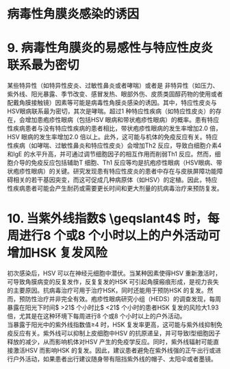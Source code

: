 # 病毒性角膜炎感染的诱因  
# 9. 病毒性角膜炎的易感性与特应性皮炎联系最为密切  
某些特异性（如特异性皮炎、过敏性鼻炎或者哮喘）或者是 非特异性（如压力、紫外线、阳光暴露、季节改变、感冒发热、眼部外伤、皮质类固醇药物的使用或者配戴角膜接触镜）因素等可能是病毒性角膜炎感染的诱因。其中，特应性皮炎与HSV眼病联系最为密切，其次是哮喘。超过1 种特应性疾病（如特应性皮炎）的存在，会增加患疱疹性眼病（包括HSV 眼病和带状疱疹性眼病）的概率。患有特应性疾病患者与没有特应性疾病的患者相比，带状疱疹性眼病的发生率增加2.0 倍，HSV 眼病的发生率增加2.0 倍以上。此外，这可能与机体的免疫反应有关。特应性疾病（如哮喘、过敏性鼻炎和特应性皮炎）会增加Th2 反应，导致白细胞介素4 和IgE 的水平升高，并可通过调节细胞因子的相互作用而削弱Th1 反应。然而，细胞介导的免疫反应包括辅助T 细胞、Th1 反应等均是抗疱疹性眼病（HSV眼病、带状疱疹性眼病）的关键。研究发现患有特应性皮炎的患者中存在与皮肤屏障功能障碍相关的若干基因突变，而这可促成几种病原体（如HSV）的定植。因此，特应性疾病患者可能会产生耐药或需要更长时间和更大剂量的抗病毒治疗来预防复发。  
# 10. 当紫外线指数$ \geqslant4$  时，每周进行8 个或8 个小时以上的户外活动可增加HSK 复发风险  
初次感染后，HSV 可以在神经元细胞中潜伏。当某种因素使得HSV 重新激活时，可导致角膜病变的反复发作，反复复发的HSK 可引起角膜瘢痕形成，是视力丧失的主要原因。抗病毒治疗可用于治疗HSK，同时还能用于预防HSK 的复发。然而，预防性治疗并非完全有效。疱疹性眼病研究小组（HEDS）的调查发现，每周暴露在阳光下时间$ >21$  个小时比$ <21$  个小时的患者HSK 复发的风险大1.93 倍，尤其是在这种环境下每周进行8 个或8 个小时以上的户外活动。  
当暴露于阳光中的紫外线指数值≥4 时，HSK 复发率更高，这可能与紫外线抑制免疫反应有关。紫外线可以抑制上皮细胞中HSV 的抗原递呈，并可导致Ⅰ型细胞因子释放的减少，从而影响机体对HSV 产生的免疫学反应。同时，紫外线辐射可能直接激活HSV 而影响HSK 的复发。因此，建议患者避免在紫外线强的正午出行或进行户外活动，如果患者出行建议随身带有阻挡紫外线的帽子、太阳伞或者墨镜。  